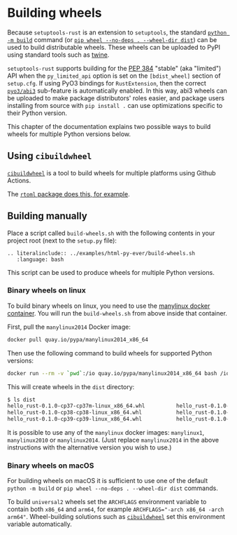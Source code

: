 # Building wheels

Because `setuptools-rust` is an extension to `setuptools`, the standard [`python -m build`](https://pypa-build.readthedocs.io/en/stable/) command
(or [`pip wheel --no-deps . --wheel-dir dist`](https://pip.pypa.io/en/stable/cli/pip_wheel/)) can be used to build distributable wheels.
These wheels can be uploaded to PyPI using standard tools such as [twine](https://github.com/pypa/twine).

`setuptools-rust` supports building for the [PEP 384](https://www.python.org/dev/peps/pep-0384/) "stable" (aka "limited") API when the `py_limited_api` option is set on the `[bdist_wheel]` section of `setup.cfg`.
If using PyO3 bindings for `RustExtension`, then the correct [`pyo3/abi3`](https://pyo3.rs/v0.14.5/features.html#abi3) sub-feature is automatically enabled.
In this way, abi3 wheels can be uploaded to make package distributors' roles easier, and package users installing from source with `pip install .` can use optimizations specific to their Python version.

This chapter of the documentation explains two possible ways to build wheels for multiple Python versions below.

## Using `cibuildwheel`

[`cibuildwheel`][cibuildwheel] is a tool to build wheels for multiple platforms using Github Actions.

The [`rtoml` package does this, for example](https://github.com/samuelcolvin/rtoml/blob/143ee0907bba616cbcd5cc58eefe9000fcc2b5f2/.github/workflows/ci.yml#L99-L195).

## Building manually

Place a script called `build-wheels.sh` with the following contents in your project root (next to the `setup.py` file):

```{eval-rst}
.. literalinclude:: ../examples/html-py-ever/build-wheels.sh
   :language: bash
```

This script can be used to produce wheels for multiple Python versions.

### Binary wheels on linux

To build binary wheels on linux, you need to use the [manylinux docker container](https://github.com/pypa/manylinux). You will run the `build-wheels.sh` from above inside that container.

First, pull the `manylinux2014` Docker image:

```bash
docker pull quay.io/pypa/manylinux2014_x86_64
```

Then use the following command to build wheels for supported Python versions:

```bash
docker run --rm -v `pwd`:/io quay.io/pypa/manylinux2014_x86_64 bash /io/build-wheels.sh
```

This will create wheels in the `dist` directory:

```bash
$ ls dist
hello_rust-0.1.0-cp37-cp37m-linux_x86_64.whl          hello_rust-0.1.0-cp37-cp37m-manylinux2014_x86_64.whl
hello_rust-0.1.0-cp38-cp38-linux_x86_64.whl           hello_rust-0.1.0-cp38-cp38-manylinux2014_x86_64.whl
hello_rust-0.1.0-cp39-cp39-linux_x86_64.whl           hello_rust-0.1.0-cp39-cp39-manylinux2014_x86_64.whl
```

It is possible to use any of the `manylinux` docker images: `manylinux1`, `manylinux2010` or `manylinux2014`. (Just replace `manylinux2014` in the above instructions with the alternative version you wish to use.)

### Binary wheels on macOS

For building wheels on macOS it is sufficient to use one of the default `python -m build` or `pip wheel --no-deps . --wheel-dir dist` commands.

To build `universal2` wheels set the `ARCHFLAGS` environment variable to contain both `x86_64` and `arm64`, for example `ARCHFLAGS="-arch x86_64 -arch arm64"`. Wheel-building solutions such as [`cibuildwheel`][cibuildwheel] set this environment variable automatically.

[cibuildwheel]: https://github.com/pypa/cibuildwheel
